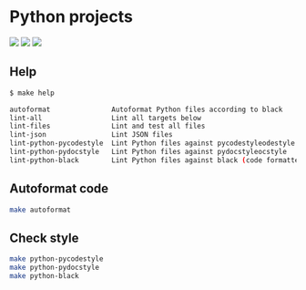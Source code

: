 # Python projects

![](https://github.com/cytopia/python-projects/workflows/files.yml/badge.svg)
![](https://github.com/cytopia/python-projects/workflows/python.yml/badge.svg)
[![](https://img.shields.io/badge/code%20style-black-000000.svg)](https://github.com/psf/black)



## Help
```bash
$ make help

autoformat               Autoformat Python files according to black
lint-all                 Lint all targets below
lint-files               Lint and test all files
lint-json                Lint JSON files
lint-python-pycodestyle  Lint Python files against pycodestyleodestyle
lint-python-pydocstyle   Lint Python files against pydocstyleocstyle
lint-python-black        Lint Python files against black (code formatter)
```


## Autoformat code
```bash
make autoformat
```


## Check style
```bash
make python-pycodestyle
make python-pydocstyle
make python-black
```
